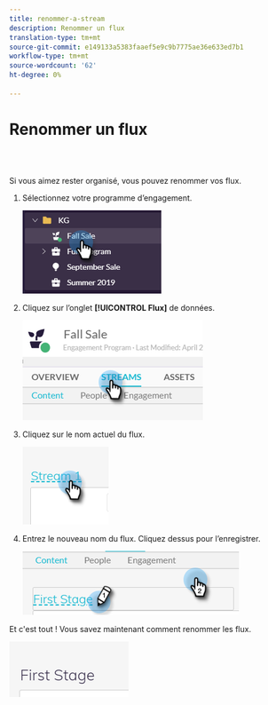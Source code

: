 ```yaml
---
title: renommer-a-stream
description: Renommer un flux
translation-type: tm+mt
source-git-commit: e149133a5383faaef5e9c9b7775ae36e633ed7b1
workflow-type: tm+mt
source-wordcount: '62'
ht-degree: 0%

---
```



# Renommer un flux

<br> 

Si vous aimez rester organisé, vous pouvez renommer vos flux.

1. Sélectionnez votre programme d’engagement.

   ![Image un](/help/sky/assets/engagement-programs/rename-a-stream/rename-a-stream-1.png)

1. Cliquez sur l’onglet **[!UICONTROL Flux]** de données.

   ![Image 2](/help/sky/assets/engagement-programs/rename-a-stream/rename-a-stream-2.png)

1. Cliquez sur le nom actuel du flux.

   ![Image trois](/help/sky/assets/engagement-programs/rename-a-stream/rename-a-stream-3.png)

1. Entrez le nouveau nom du flux. Cliquez dessus pour l’enregistrer.

   ![Image 4](/help/sky/assets/engagement-programs/rename-a-stream/rename-a-stream-4.png)

Et c&#39;est tout ! Vous savez maintenant comment renommer les flux.

![Image 5](/help/sky/assets/engagement-programs/rename-a-stream/rename-a-stream-5.png)
